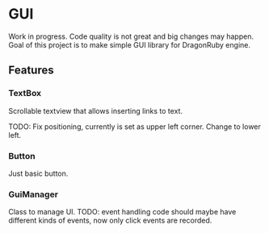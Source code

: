 # GUI
Work in progress. Code quality is not great and big changes may happen.
Goal of this project is to make simple GUI library for DragonRuby engine.

## Features

### TextBox
Scrollable textview that allows inserting links to text.

TODO: Fix positioning, currently is set as upper left corner. Change to lower left.

### Button
Just basic button.

### GuiManager
Class to manage UI.
TODO: event handling code should maybe have different kinds of events, now only click events are recorded.